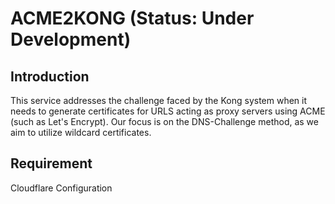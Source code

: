 # ACME2KONG (Status: Under Development)

## Introduction

This service addresses the challenge faced by the Kong system when it needs to generate certificates for URLS acting as proxy servers using ACME (such as Let's Encrypt). Our focus is on the DNS-Challenge method, as we aim to utilize wildcard certificates. 

## Requirement

Cloudflare Configuration
